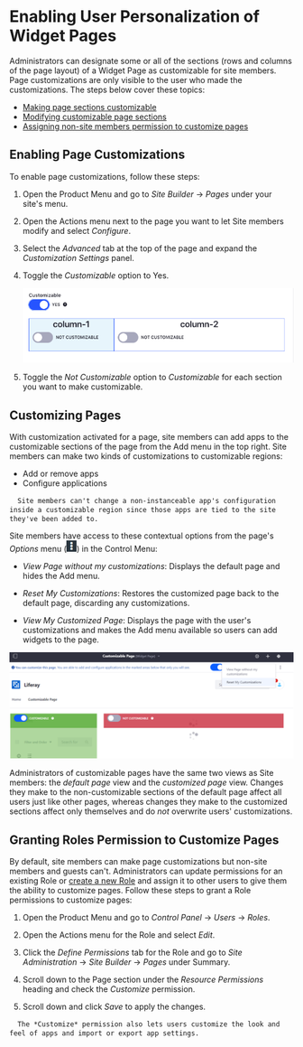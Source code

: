 # Enabling User Personalization of Widget Pages

Administrators can designate some or all of the sections (rows and columns of the page layout) of a Widget Page as customizable for site members. Page customizations are only visible to the user who made the customizations. The steps below cover these topics:

-   [Making page sections customizable](#enabling-page-customizations)
-   [Modifying customizable page sections](#customizing-pages)
-   [Assigning non-site members permission to customize pages](#granting-roles-permission-to-customize-pages)

## Enabling Page Customizations

To enable page customizations, follow these steps:

1. Open the Product Menu and go to _Site Builder_ &rarr; _Pages_ under your site's menu.

1. Open the Actions menu next to the page you want to let Site members modify and select _Configure_.

1. Select the _Advanced_ tab at the top of the page and expand the _Customization Settings_ panel.

1. Toggle the _Customizable_ option to Yes.

    ![To enable page customizations, click on the Configure Page button next to the page, expand the Customization Settings area, and click on the Customizable button.](./personalizing-pages/images/01.png)

1. Toggle the _Not Customizable_ option to _Customizable_ for each section you want to make customizable.

## Customizing Pages

With customization activated for a page, site members can add apps to the customizable sections of the page from the Add menu in the top right. Site members can make two kinds of customizations to customizable regions:

-   Add or remove apps
-   Configure applications

```note::
  Site members can't change a non-instanceable app's configuration inside a customizable region since those apps are tied to the site they've been added to.
```

Site members have access to these contextual options from the page's _Options_ menu (![Options](../../../images/icon-options.png)) in the Control Menu:

-   _View Page without my customizations_: Displays the default page and hides the Add menu.

-   _Reset My Customizations_: Restores the customized page back to the default page, discarding any customizations.

-   _View My Customized Page_: Displays the page with the user's customizations and makes the Add menu available so users can add widgets to the page.

![Customizable areas are highlighted green when organizing apps on the page.](./personalizing-pages/images/02.png)

Administrators of customizable pages have the same two views as Site members: the _default page_ view and the _customized page_ view. Changes they make to the non-customizable sections of the default page affect all users just like other pages, whereas changes they make to the customized sections affect only themselves and do _not_ overwrite users' customizations.

## Granting Roles Permission to Customize Pages

By default, site members can make page customizations but non-site members and guests can't. Administrators can update permissions for an existing Role or [create a new Role](../../../users-and-permissions/roles-and-permissions/README.md) and assign it to other users to give them the ability to customize pages. Follow these steps to grant a Role permissions to customize pages:

1. Open the Product Menu and go to _Control Panel_ &rarr; _Users_ &rarr; _Roles_.

1. Open the Actions menu for the Role and select _Edit_.

1. Click the _Define Permissions_ tab for the Role and go to _Site Administration_ &rarr; _Site Builder_ &rarr; _Pages_ under Summary.

1. Scroll down to the Page section under the _Resource Permissions_ heading and check the _Customize_ permission.

1. Scroll down and click _Save_ to apply the changes.

```note::
  The *Customize* permission also lets users customize the look and feel of apps and import or export app settings.
```
